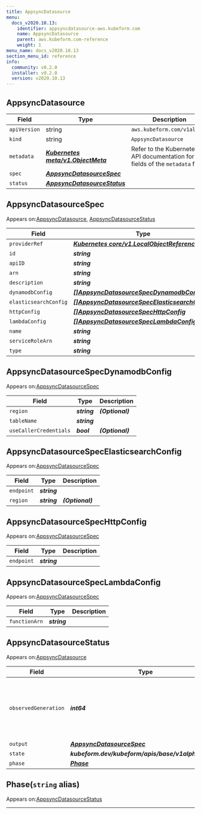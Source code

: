 ```yaml
---
title: AppsyncDatasource
menu:
  docs_v2020.10.13:
    identifier: appsyncdatasource-aws.kubeform.com
    name: AppsyncDatasource
    parent: aws.kubeform.com-reference
    weight: 1
menu_name: docs_v2020.10.13
section_menu_id: reference
info:
  community: v0.2.0
  installer: v0.2.0
  version: v2020.10.13
---
```


## AppsyncDatasource
| Field | Type | Description |
| ------ | ----- | ----------- |
| `apiVersion` | string | `aws.kubeform.com/v1alpha1` |
|    `kind` | string | `AppsyncDatasource` |
| `metadata` | ***[Kubernetes meta/v1.ObjectMeta](https://kubernetes.io/docs/reference/generated/kubernetes-api/v1.13/#objectmeta-v1-meta)***|Refer to the Kubernetes API documentation for the fields of the `metadata` field.|
| `spec` | ***[AppsyncDatasourceSpec](#appsyncdatasourcespec)***||
| `status` | ***[AppsyncDatasourceStatus](#appsyncdatasourcestatus)***||
## AppsyncDatasourceSpec

Appears on:[AppsyncDatasource](#appsyncdatasource), [AppsyncDatasourceStatus](#appsyncdatasourcestatus)

| Field | Type | Description |
| ------ | ----- | ----------- |
| `providerRef` | ***[Kubernetes core/v1.LocalObjectReference](https://kubernetes.io/docs/reference/generated/kubernetes-api/v1.13/#localobjectreference-v1-core)***||
| `id` | ***string***||
| `apiID` | ***string***||
| `arn` | ***string***| ***(Optional)*** |
| `description` | ***string***| ***(Optional)*** |
| `dynamodbConfig` | ***[[]AppsyncDatasourceSpecDynamodbConfig](#appsyncdatasourcespecdynamodbconfig)***| ***(Optional)*** |
| `elasticsearchConfig` | ***[[]AppsyncDatasourceSpecElasticsearchConfig](#appsyncdatasourcespecelasticsearchconfig)***| ***(Optional)*** |
| `httpConfig` | ***[[]AppsyncDatasourceSpecHttpConfig](#appsyncdatasourcespechttpconfig)***| ***(Optional)*** |
| `lambdaConfig` | ***[[]AppsyncDatasourceSpecLambdaConfig](#appsyncdatasourcespeclambdaconfig)***| ***(Optional)*** |
| `name` | ***string***||
| `serviceRoleArn` | ***string***| ***(Optional)*** |
| `type` | ***string***||
## AppsyncDatasourceSpecDynamodbConfig

Appears on:[AppsyncDatasourceSpec](#appsyncdatasourcespec)

| Field | Type | Description |
| ------ | ----- | ----------- |
| `region` | ***string***| ***(Optional)*** |
| `tableName` | ***string***||
| `useCallerCredentials` | ***bool***| ***(Optional)*** |
## AppsyncDatasourceSpecElasticsearchConfig

Appears on:[AppsyncDatasourceSpec](#appsyncdatasourcespec)

| Field | Type | Description |
| ------ | ----- | ----------- |
| `endpoint` | ***string***||
| `region` | ***string***| ***(Optional)*** |
## AppsyncDatasourceSpecHttpConfig

Appears on:[AppsyncDatasourceSpec](#appsyncdatasourcespec)

| Field | Type | Description |
| ------ | ----- | ----------- |
| `endpoint` | ***string***||
## AppsyncDatasourceSpecLambdaConfig

Appears on:[AppsyncDatasourceSpec](#appsyncdatasourcespec)

| Field | Type | Description |
| ------ | ----- | ----------- |
| `functionArn` | ***string***||
## AppsyncDatasourceStatus

Appears on:[AppsyncDatasource](#appsyncdatasource)

| Field | Type | Description |
| ------ | ----- | ----------- |
| `observedGeneration` | ***int64***| ***(Optional)*** Resource generation, which is updated on mutation by the API Server.|
| `output` | ***[AppsyncDatasourceSpec](#appsyncdatasourcespec)***| ***(Optional)*** |
| `state` | ***kubeform.dev/kubeform/apis/base/v1alpha1.State***| ***(Optional)*** |
| `phase` | ***[Phase](#phase)***| ***(Optional)*** |
## Phase(`string` alias)

Appears on:[AppsyncDatasourceStatus](#appsyncdatasourcestatus)

---
